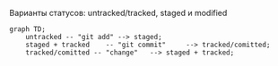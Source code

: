 Варианты статусов:  untracked/tracked, staged и modified

```mermaid
graph TD;
    untracked -- "git add" --> staged;
    staged + tracked    -- "git commit"     --> tracked/comitted;
    tracked/comitted -- "change"   --> staged + tracked;
```
